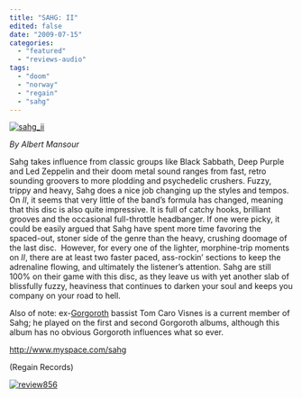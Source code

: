 ```yaml
---
title: "SAHG: II"
edited: false
date: "2009-07-15"
categories:
  - "featured"
  - "reviews-audio"
tags:
  - "doom"
  - "norway"
  - "regain"
  - "sahg"
---
```


[![sahg_ii](http://www.hellbound.ca/wp-content/uploads/2009/07/sahg_ii.jpg "sahg_ii")](http://www.hellbound.ca/wp-content/uploads/2009/07/sahg_ii.jpg)

_By Albert Mansour_

Sahg takes influence from classic groups like Black Sabbath, Deep Purple and Led Zeppelin and their doom metal sound ranges from fast, retro sounding groovers to more plodding and psychedelic crushers. Fuzzy, trippy and heavy, Sahg does a nice job changing up the styles and tempos. On _II_, it seems that very little of the band’s formula has changed, meaning that this disc is also quite impressive. It is full of catchy hooks, brilliant grooves and the occasional full-throttle headbanger. If one were picky, it could be easily argued that Sahg have spent more time favoring the spaced-out, stoner side of the genre than the heavy, crushing doomage of the last disc.  However, for every one of the lighter, morphine-trip moments on _II_, there are at least two faster paced, ass-rockin’ sections to keep the adrenaline flowing, and ultimately the listener’s attention. Sahg are still 100% on their game with this disc, as they leave us with yet another slab of blissfully fuzzy, heaviness that continues to darken your soul and keeps you company on your road to hell.

Also of note: ex-[Gorgoroth](http://www.metal-archives.com/band.php?id=770) bassist Tom Caro Visnes is a current member of Sahg; he played on the first and second Gorgoroth albums, although this album has no obvious Gorgoroth influences what so ever.

http://www.myspace.com/sahg

(Regain Records)

[![review856](http://www.hellbound.ca/wp-content/uploads/2009/06/review856.png "review856")](http://www.hellbound.ca/wp-content/uploads/2009/06/review856.png)
